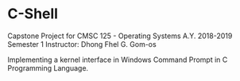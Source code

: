 # C-Shell
Capstone Project for CMSC 125 - Operating Systems
A.Y. 2018-2019 Semester 1
Instructor: Dhong Fhel G. Gom-os

Implementing a kernel interface in Windows Command Prompt in C Programming Language.

